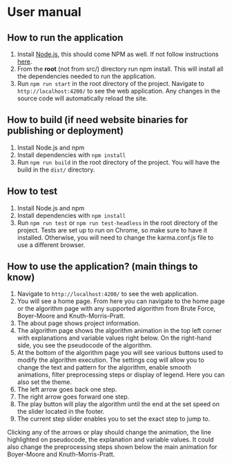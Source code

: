 # User manual

## How to run the application

1. Install [Node.js](https://nodejs.org/en), this should come NPM as well. If not follow instructions [here](https://docs.npmjs.com/downloading-and-installing-node-js-and-npm).
2. From the <b>root</b> (not from src/) directory run npm install. This will install all the dependencies needed to run the application.
3. Run `npm run start` in the root directory of the project. Navigate to `http://localhost:4200/` to see the web application. Any changes in the source code will automatically reload the site.

## How to build (if need website binaries for publishing or deployment)

1. Install Node.js and npm
2. Install dependencies with `npm install`
3. Run `npm run build` in the root directory of the project. You will have the build in the `dist/` directory.


## How to test
1. Install Node.js and npm
2. Install dependencies with `npm install`
3. Run `npm run test` or `npm run test-headless` in the root directory of the project. Tests are set up to run on Chrome, so make sure to have it installed. Otherwise, you will need to change the karma.conf.js file to use a different browser.


## How to use the application? (main things to know)

1. Navigate to `http://localhost:4200/` to see the web application.
2. You will see a home page. From here you can navigate to the home page or the algorithm page with any supported algorithm from Brute Force, Boyer-Moore and Knuth-Morris-Pratt.
3. The about page shows project information.
4. The algorithm page shows the algorithm animation in the top left corner with explanations and variable values right below. On the right-hand side, you see the pseudocode of the algorithm.
5. At the bottom of the algorithm page you will see various buttons used to modify the algorithm execution. The settings cog will allow you to change the text and pattern for the algorithm, enable smooth animations, filter preprocessing steps or display of legend. Here you can also set the theme.
6. The left arrow goes back one step.
7. The right arrow goes forward one step.
8. The play button will play the algorithm until the end at the set speed on the slider located in the footer.
9. The current step slider enables you to set the exact step to jump to.

Clicking any of the arrows or play should change the animation, the line highlighted on pseudocode, the explanation and variable values. It could also change the preprocessing steps shown below the main animation for Boyer-Moore and Knuth-Morris-Pratt.
